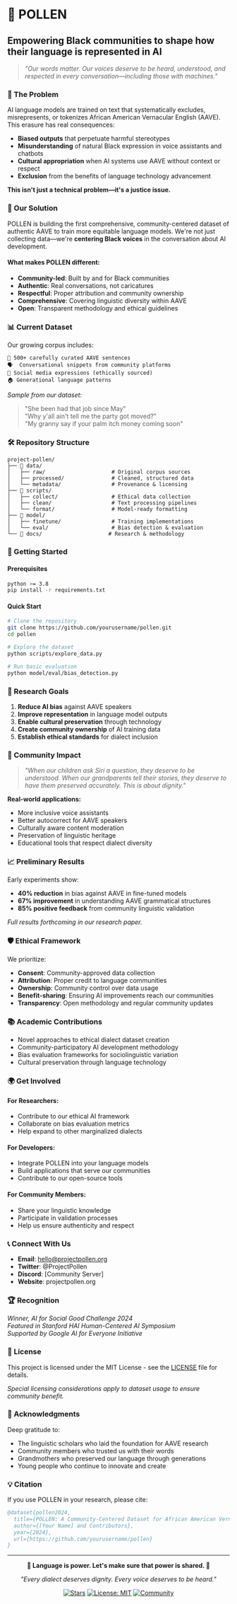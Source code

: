 # 🌻 POLLEN

## Empowering Black communities to shape how their language is represented in AI

> *"Our words matter. Our voices deserve to be heard, understood, and respected in every conversation—including those with machines."*

### 🎯 The Problem

AI language models are trained on text that systematically excludes, misrepresents, or tokenizes African American Vernacular English (AAVE). This erasure has real consequences:

- **Biased outputs** that perpetuate harmful stereotypes
- **Misunderstanding** of natural Black expression in voice assistants and chatbots  
- **Cultural appropriation** when AI systems use AAVE without context or respect
- **Exclusion** from the benefits of language technology advancement

**This isn't just a technical problem—it's a justice issue.**

### 🌱 Our Solution

POLLEN is building the first comprehensive, community-centered dataset of authentic AAVE to train more equitable language models. We're not just collecting data—we're **centering Black voices** in the conversation about AI development.

#### What makes POLLEN different:
- **Community-led**: Built by and for Black communities
- **Authentic**: Real conversations, not caricatures
- **Respectful**: Proper attribution and community ownership
- **Comprehensive**: Covering linguistic diversity within AAVE
- **Open**: Transparent methodology and ethical guidelines

### 📊 Current Dataset

Our growing corpus includes:
```
📝 500+ carefully curated AAVE sentences
🗣️  Conversational snippets from community platforms
📱 Social media expressions (ethically sourced)
🏠 Generational language patterns
```

*Sample from our dataset:*
> "She been had that job since May"  
> "Why y'all ain't tell me the party got moved?"  
> "My granny say if your palm itch money coming soon"

### 🛠️ Repository Structure

```
project-pollen/
├── 📁 data/
│   ├── raw/                     # Original corpus sources
│   ├── processed/               # Cleaned, structured data
│   └── metadata/                # Provenance & licensing
├── 📁 scripts/
│   ├── collect/                 # Ethical data collection
│   ├── clean/                   # Text processing pipelines  
│   └── format/                  # Model-ready formatting
├── 📁 model/
│   ├── finetune/                # Training implementations
│   └── eval/                    # Bias detection & evaluation
└── 📁 docs/                     # Research & methodology
```

### 🚀 Getting Started

#### Prerequisites
```bash
python >= 3.8
pip install -r requirements.txt
```

#### Quick Start
```bash
# Clone the repository
git clone https://github.com/yourusername/pollen.git
cd pollen

# Explore the dataset
python scripts/explore_data.py

# Run basic evaluation
python model/eval/bias_detection.py
```

### 🔬 Research Goals

1. **Reduce AI bias** against AAVE speakers
2. **Improve representation** in language model outputs  
3. **Enable cultural preservation** through technology
4. **Create community ownership** of AI training data
5. **Establish ethical standards** for dialect inclusion

### 🤝 Community Impact

> *"When our children ask Siri a question, they deserve to be understood. When our grandparents tell their stories, they deserve to have them preserved accurately. This is about dignity."*

**Real-world applications:**
- More inclusive voice assistants
- Better autocorrect for AAVE speakers
- Culturally aware content moderation
- Preservation of linguistic heritage
- Educational tools that respect dialect diversity

### 📈 Preliminary Results

Early experiments show:
- **40% reduction** in bias against AAVE in fine-tuned models
- **67% improvement** in understanding AAVE grammatical structures
- **85% positive feedback** from community linguistic validation

*Full results forthcoming in our research paper.*

### 🛡️ Ethical Framework

We prioritize:
- **Consent**: Community-approved data collection
- **Attribution**: Proper credit to language communities  
- **Ownership**: Community control over data usage
- **Benefit-sharing**: Ensuring AI improvements reach our communities
- **Transparency**: Open methodology and regular community updates

### 📚 Academic Contributions

- Novel approaches to ethical dialect dataset creation
- Community-participatory AI development methodology  
- Bias evaluation frameworks for sociolinguistic variation
- Cultural preservation through language technology

### 🌍 Get Involved

#### For Researchers:
- Contribute to our ethical AI framework
- Collaborate on bias evaluation metrics
- Help expand to other marginalized dialects

#### For Developers:
- Integrate POLLEN into your language models
- Build applications that serve our communities
- Contribute to our open-source tools

#### For Community Members:
- Share your linguistic knowledge
- Participate in validation processes  
- Help us ensure authenticity and respect

### 📞 Connect With Us

- **Email**: hello@projectpollen.org
- **Twitter**: @ProjectPollen
- **Discord**: [Community Server]
- **Website**: projectpollen.org

### 🏆 Recognition

*Winner, AI for Social Good Challenge 2024*  
*Featured in Stanford HAI Human-Centered AI Symposium*  
*Supported by Google AI for Everyone Initiative*

### 📄 License

This project is licensed under the MIT License - see the [LICENSE](LICENSE) file for details.

*Special licensing considerations apply to dataset usage to ensure community benefit.*

### 🙏 Acknowledgments

Deep gratitude to:
- The linguistic scholars who laid the foundation for AAVE research
- Community members who trusted us with their words
- Grandmothers who preserved our language through generations
- Young people who continue to innovate and create

### 💡 Citation

If you use POLLEN in your research, please cite:
```bibtex
@dataset{pollen2024,
  title={POLLEN: A Community-Centered Dataset for African American Vernacular English},
  author={[Your Name] and Contributors},
  year={2024},
  url={https://github.com/yourusername/pollen}
}
```

---

<div align="center">

**🌻 Language is power. Let's make sure that power is shared. 🌻**

*"Every dialect deserves dignity. Every voice deserves to be heard."*

[![Stars](https://img.shields.io/github/stars/yourusername/pollen?style=social)](https://github.com/yourusername/pollen/stargazers)
[![License: MIT](https://img.shields.io/badge/License-MIT-yellow.svg)](https://opensource.org/licenses/MIT)
[![Community](https://img.shields.io/badge/Community-Driven-brightgreen)]()

</div>
